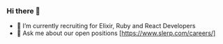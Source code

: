 ### Hi there 👋

- 🔭 I’m currently recruiting for Elixir, Ruby and React Developers
- 💬 Ask me about our open positions
[https://www.slerp.com/careers/]
